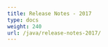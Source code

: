 ```yaml
---
title: Release Notes - 2017
type: docs
weight: 240
url: /java/release-notes-2017/
---
```



